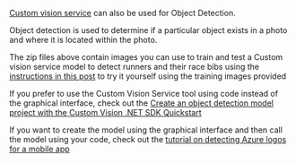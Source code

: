 [Custom vision service](https://www.customvision.ai) can also be used for Object Detection.

Object detection is used to determine if a particular object exists in a photo and where it is located within the photo.

The zip files above contain images you can use to train and test a Custom vision service model to detect runners and their race bibs using the [instructions in this post](https://hockeygeekgirl.com/2019/06/03/object-detection-with-custom-vision-service/) to try it yourself using the training images provided 

If you prefer to use the Custom Vision Service tool using code instead of the graphical interface, check out the [Create an object detection model project with the Custom Vision .NET SDK Quickstart](https://docs.microsoft.com/en-us/azure/cognitive-services/custom-vision-service/python-tutorial-od)

If you want to create the model using the graphical interface and then call the model using your code, check out the [tutorial on detecting Azure logos for a mobile app](https://docs.microsoft.com/en-us/azure/cognitive-services/custom-vision-service/logo-detector-mobile)


